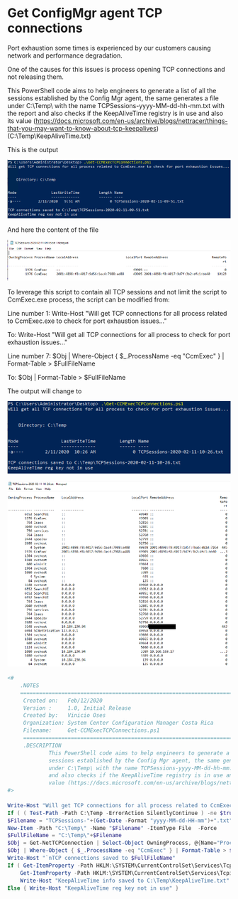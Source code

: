 # Get ConfigMgr agent TCP connections

Port exhaustion some times is experienced by our customers causing network and performance degradation.

One of the causes for this issues is process opening TCP connections and not releasing them.

This PowerShell code aims to help engineers to generate a list of all the sessions established by the Config Mgr agent, the same generates a file under C:\Temp\ with the name TCPSessions-yyyy-MM-dd-hh-mm.txt with the report and also checks if the KeepAliveTime registry is in use and also its value (https://docs.microsoft.com/en-us/archive/blogs/nettracer/things-that-you-may-want-to-know-about-tcp-keepalives) (C:\Temp\KeepAliveTime.txt)

This is the output 

![](Media/Get-CCMExecTCPConnections-1.png)

And here the content of the file

![](Media/Get-CCMExecTCPConnections-2.png)

To leverage this script to contain all TCP sessions and not limit the script to CcmExec.exe process, the script can be modified from:

Line number 1: Write-Host "Will get TCP connections for all process related to CcmExec.exe to check for port exhaustion issues..."

To: Write-Host "Will get all TCP connections for all process to check for port exhaustion issues..."

Line number 7: $Obj | Where-Object { $_.ProcessName -eq "CcmExec" } | Format-Table > $FullFileName

To: $Obj | Format-Table > $FullFileName

The output will change to

![](Media/Get-CCMExecTCPConnections-3.png)

![](Media/Get-CCMExecTCPConnections-4.png)

```powershell
<#
    .NOTES
    ===========================================================================
     Created on:   Feb/12/2020
     Version :     1.0, Initial Release
     Created by:   Vinicio Oses
     Organization: System Center Configuration Manager Costa Rica
     Filename:     Get-CCMExecTCPConnections.ps1
     ===========================================================================
     .DESCRIPTION
             This PowerShell code aims to help engineers to generate a list of all the 
             sessions established by the Config Mgr agent, the same generates a file 
             under C:\Temp\ with the name TCPSessions-yyyy-MM-dd-hh-mm.txt with the report 
             and also checks if the KeepAliveTime registry is in use and also its 
             value (https://docs.microsoft.com/en-us/archive/blogs/nettracer/things-that-you-may-want-to-know-about-tcp-keepalives) (C:\Temp\KeepAliveTime.txt)
#>

Write-Host "Will get TCP connections for all process related to CcmExec.exe to check for port exhaustion issues..."
If ( ( Test-Path -Path C:\Temp -ErrorAction SilentlyContinue ) -ne $true ) { New-Item -Path C:\ -Name Temp -ItemType Directory -ErrorAction SilentlyContinue -Force }
$Filename = "TCPSessions-"+(Get-Date -Format "yyyy-MM-dd-HH-mm")+".txt"
New-Item -Path "C:\Temp\" -Name "$Filename" -ItemType File  -Force
$FullFileName = "C:\Temp\"+$Filename
$Obj = Get-NetTCPConnection | Select-Object OwningProcess, @{Name="ProcessName";Expression={(Get-Process -PID $_.OwningProcess).ProcessName}}, LocalAddress, LocalPort, RemoteAddress, RemotePort, State
$Obj | Where-Object { $_.ProcessName -eq "CcmExec" } | Format-Table > $FullFileName
Write-Host "`nTCP connections saved to $FullFileName"
If ( Get-ItemProperty -Path HKLM:\SYSTEM\CurrentControlSet\Services\Tcpip\Parameters -Name KeepAliveTime -ErrorAction SilentlyContinue ) {
    Get-ItemProperty -Path HKLM:\SYSTEM\CurrentControlSet\Services\Tcpip\Parameters -Name KeepAliveTime > C:\Temp\KeepAliveTime.txt
    Write-Host "KeepAliveTime info saved to C:\Temp\KeepAliveTime.txt" }
Else { Write-Host "KeepAliveTime reg key not in use" }
```
